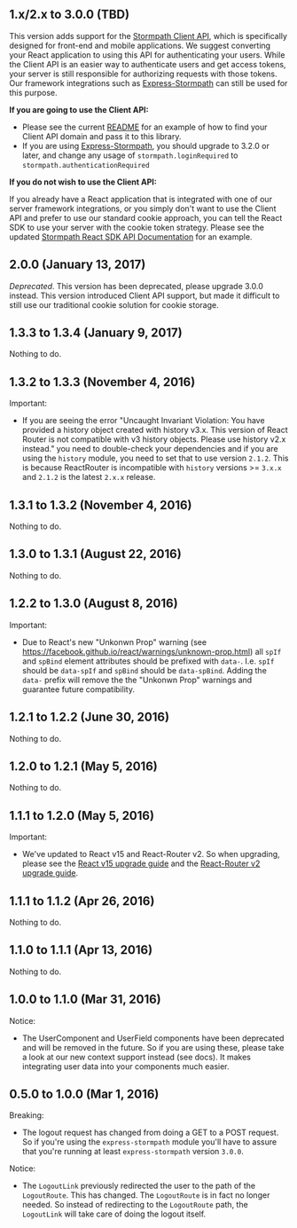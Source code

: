 ## 1.x/2.x to 3.0.0 (TBD)

This version adds support for the [Stormpath Client API][], which is specifically designed for front-end and mobile applications.  We suggest converting your React application to using this API for authenticating your users.  While the Client API is an easier way to authenticate users and get access tokens, your server is still responsible for authorizing requests with those tokens.  Our framework integrations such as [Express-Stormpath][] can still be used for this purpose.

**If you are going to use the Client API:**

- Please see the current [README][] for an example of how to find your Client API domain and pass it to this library.
- If you are using [Express-Stormpath][], you should upgrade to 3.2.0 or later, and change any usage of `stormpath.loginRequired` to `stormpath.authenticationRequired`

**If you do not wish to use the Client API:**

If you already have a React application that is integrated with one of our server framework integrations, or you simply don't want to use the Client API and prefer to use our standard cookie approach, you can tell the React SDK to use your server with the cookie token strategy.  Please see the updated [Stormpath React SDK API Documentation][] for an example.

## 2.0.0 (January 13, 2017)

*Deprecated*. This version has been deprecated, please upgrade 3.0.0 instead.  This version introduced Client API support, but made it difficult to still use our traditional cookie solution for cookie storage.

## 1.3.3 to 1.3.4 (January 9, 2017)

Nothing to do.

## 1.3.2 to 1.3.3 (November 4, 2016)

Important:

  - If you are seeing the error "Uncaught Invariant Violation: You have provided a history object created with
    history v3.x. This version of React Router is not compatible with v3 history objects. Please use history
    v2.x instead." you need to double-check your dependencies and if you are using the `history` module,
    you need to set that to use version `2.1.2`. This is because ReactRouter is incompatible with `history`
    versions >= `3.x.x` and `2.1.2` is the latest `2.x.x` release.

## 1.3.1 to 1.3.2 (November 4, 2016)

Nothing to do.

## 1.3.0 to 1.3.1 (August 22, 2016)

Nothing to do.

## 1.2.2 to 1.3.0 (August 8, 2016)

Important:

  - Due to React's new "Unkonwn Prop" warning (see https://facebook.github.io/react/warnings/unknown-prop.html) all `spIf` and `spBind` element attributes should be prefixed with `data-`.
    I.e. `spIf` should be `data-spIf` and `spBind` should be `data-spBind`. Adding the `data-` prefix will remove the the "Unkonwn Prop" warnings and guarantee future compatibility.

## 1.2.1 to 1.2.2 (June 30, 2016)

Nothing to do.

## 1.2.0 to 1.2.1 (May 5, 2016)

Nothing to do.

## 1.1.1 to 1.2.0 (May 5, 2016)

Important:

  - We've updated to React v15 and React-Router v2. So when upgrading, please see
  the [React v15 upgrade guide](https://facebook.github.io/react/blog/2016/04/07/react-v15.html) and
  the [React-Router v2 upgrade guide](https://github.com/reactjs/react-router/blob/master/upgrade-guides/v2.0.0.md).

## 1.1.1 to 1.1.2 (Apr 26, 2016)

Nothing to do.

## 1.1.0 to 1.1.1 (Apr 13, 2016)

Nothing to do.

## 1.0.0 to 1.1.0 (Mar 31, 2016)

Notice:

  - The UserComponent and UserField components have been deprecated and will be removed
  in the future. So if you are using these, please take a look at our new context support
  instead (see docs). It makes integrating user data into your components much easier.

## 0.5.0 to 1.0.0 (Mar 1, 2016)

Breaking:

  - The logout request has changed from doing a GET to a POST request. So if you're
  using the `express-stormpath` module you'll have to assure that you're running at
  least `express-stormpath` version `3.0.0`.

Notice:

  - The `LogoutLink` previously redirected the user to the path of the `LogoutRoute`.
  This has changed. The `LogoutRoute` is in fact no longer needed. So instead of
  redirecting to the `LogoutRoute` path, the `LogoutLink` will take care of doing
  the logout itself.

[Express-Stormpath]: https://github.com/stormpath/express-stormpath
[README]: https://github.com/stormpath/stormpath-sdk-react#stormpath-react-sdk
[Stormpath Client API]: https://docs.stormpath.com/client-api/product-guide/latest/index.html
[Stormpath React SDK API Documentation]: https://github.com/stormpath/stormpath-sdk-react/blob/master/docs/api.md